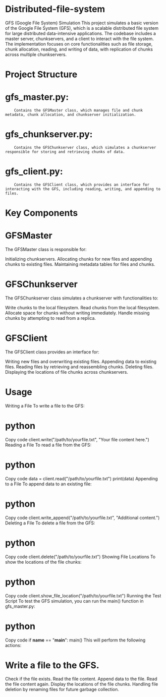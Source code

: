 # Distributed-file-system
GFS (Google File System) Simulation
This project simulates a basic version of the Google File System (GFS), which is a scalable distributed file system for large distributed data-intensive applications. The codebase includes a master server, chunkservers, and a client to interact with the file system. The implementation focuses on core functionalities such as file storage, chunk allocation, reading, and writing of data, with replication of chunks across multiple chunkservers.

# Project Structure
# gfs_master.py:
        Contains the GFSMaster class, which manages file and chunk metadata, chunk allocation, and chunkserver initialization.
# gfs_chunkserver.py:
        Contains the GFSChunkserver class, which simulates a chunkserver responsible for storing and retrieving chunks of data.
# gfs_client.py:
        Contains the GFSClient class, which provides an interface for interacting with the GFS, including reading, writing, and appending to files.

# Key Components

# GFSMaster
The GFSMaster class is responsible for:

Initializing chunkservers.
Allocating chunks for new files and appending chunks to existing files.
Maintaining metadata tables for files and chunks.

# GFSChunkserver
The GFSChunkserver class simulates a chunkserver with functionalities to:

Write chunks to the local filesystem.
Read chunks from the local filesystem.
Allocate space for chunks without writing immediately.
Handle missing chunks by attempting to read from a replica.

# GFSClient
The GFSClient class provides an interface for:

Writing new files and overwriting existing files.
Appending data to existing files.
Reading files by retrieving and reassembling chunks.
Deleting files.
Displaying the locations of file chunks across chunkservers.

# Usage
Writing a File
To write a file to the GFS:

# python
Copy code
client.write("/path/to/yourfile.txt", "Your file content here.")
Reading a File
To read a file from the GFS:

# python
Copy code
data = client.read("/path/to/yourfile.txt")
print(data)
Appending to a File
To append data to an existing file:

# python
Copy code
client.write_append("/path/to/yourfile.txt", "Additional content.")
Deleting a File
To delete a file from the GFS:

# python
Copy code
client.delete("/path/to/yourfile.txt")
Showing File Locations
To show the locations of the file chunks:

# python
Copy code
client.show_file_location("/path/to/yourfile.txt")
Running the Test Script
To test the GFS simulation, you can run the main() function in gfs_master.py:

# python
Copy code
if __name__ == "__main__":
    main()
This will perform the following actions:

# Write a file to the GFS.
Check if the file exists.
Read the file content.
Append data to the file.
Read the file content again.
Display the locations of the file chunks.
Handling file deletion by renaming files for future garbage collection.
